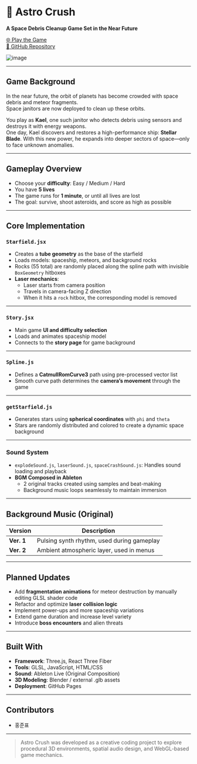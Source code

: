 # 🚀 Astro Crush  
**A Space Debris Cleanup Game Set in the Near Future**

[🌐 Play the Game](https://junpyo0508.github.io/AstroCrush/)  
[📁 GitHub Repository](https://github.com/junpyo0508/AstroCrush.git)

<img width="w-full" alt="image" src="https://github.com/user-attachments/assets/f635318c-a992-4e65-8a62-23f2e3e73ba6" />

---

## Game Background

In the near future, the orbit of planets has become crowded with space debris and meteor fragments.  
Space janitors are now deployed to clean up these orbits.

You play as **Kael**, one such janitor who detects debris using sensors and destroys it with energy weapons.  
One day, Kael discovers and restores a high-performance ship: **Stellar Blade**. With this new power, he expands into deeper sectors of space—only to face unknown anomalies.

---

## Gameplay Overview

- Choose your **difficulty**: Easy / Medium / Hard  
- You have **5 lives**  
- The game runs for **1 minute**, or until all lives are lost  
- The goal: survive, shoot asteroids, and score as high as possible

---

## Core Implementation

### `Starfield.jsx`
- Creates a **tube geometry** as the base of the starfield
- Loads models: spaceship, meteors, and background rocks
- Rocks (55 total) are randomly placed along the spline path with invisible `BoxGeometry` hitboxes
- **Laser mechanics**:  
  - Laser starts from camera position  
  - Travels in camera-facing Z direction  
  - When it hits a `rock` hitbox, the corresponding model is removed

---

### `Story.jsx`
- Main game **UI and difficulty selection**
- Loads and animates spaceship model
- Connects to the **story page** for game background

---

### `Spline.js`
- Defines a **CatmullRomCurve3** path using pre-processed vector list
- Smooth curve path determines the **camera’s movement** through the game

---

### `getStarfield.js`
- Generates stars using **spherical coordinates** with `phi` and `theta`
- Stars are randomly distributed and colored to create a dynamic space background

---

### Sound System
- `explodeSound.js`, `laserSound.js`, `spaceCrashSound.js`: Handles sound loading and playback
- **BGM Composed in Ableton**
  - 2 original tracks created using samples and beat-making
  - Background music loops seamlessly to maintain immersion

---

## Background Music (Original)

| Version | Description |
|--------|-------------|
| **Ver. 1** | Pulsing synth rhythm, used during gameplay |
| **Ver. 2** | Ambient atmospheric layer, used in menus |

---

## Planned Updates

- Add **fragmentation animations** for meteor destruction by manually editing GLSL shader code
- Refactor and optimize **laser collision logic**
- Implement power-ups and more spaceship variations
- Extend game duration and increase level variety
- Introduce **boss encounters** and alien threats

---

## Built With

- **Framework**: Three.js, React Three Fiber  
- **Tools**: GLSL, JavaScript, HTML/CSS  
- **Sound**: Ableton Live (Original Composition)  
- **3D Modeling**: Blender / external .glb assets  
- **Deployment**: GitHub Pages

---

## Contributors

- 홍준표  

---

> Astro Crush was developed as a creative coding project to explore procedural 3D environments, spatial audio design, and WebGL-based game mechanics.
